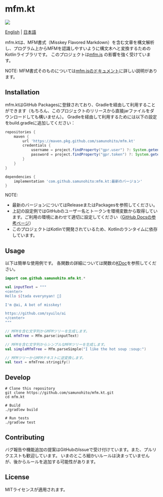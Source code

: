 # mfm.kt

![](https://github.com/samunohito/mfm.kt/actions/workflows/gradle-ci.yml/badge.svg?branch=master)

[English](README.md) | [日本語](README.ja.md)

mfm.ktは、MFM書式（Misskey Flavored Markdown）を含む文章を構文解析し、プログラム上からMFMを認識しやすいように構文木へと変換するためのKotlinライブラリです。
このプロジェクトは[mfm.js](https://github.com/misskey-dev/mfm.js) の影響を強く受けています。

NOTE: MFM書式そのものについては[mfm.jsのドキュメント](https://github.com/misskey-dev/mfm.js/blob/develop/docs/syntax.md)に詳しい説明があります。

## Installation

mfm.ktはGitHub Packagesに登録されており、Gradleを経由して利用することができます（もちろん、このプロジェクトのリリースから直接jarファイルをダウンロードしても構いません）。
Gradleを経由して利用するためには以下の設定をbuild.gradleに追加してください：

```gradle
repositories {
    maven {
        url 'https://maven.pkg.github.com/samunohito/mfm.kt'
        credentials {
            username = project.findProperty("gpr.user") ?: System.getenv("USERNAME_GITHUB")
            password = project.findProperty("gpr.token") ?: System.getenv("TOKEN_GITHUB")
        }
    }
}

dependencies {
    implementation 'com.github.samunohito:mfm.kt:最新のバージョン'
}
```

NOTE:

- 最新のバージョンについてはReleaseまたはPackagesを参照してください。
- 上記の設定例ではGitHubのユーザー名とトークンを環境変数から取得しています。ご利用の環境にあわせて適切に設定してください（[GitHub Docsの参考ページ](https://docs.github.com/ja/packages/working-with-a-github-packages-registry/working-with-the-gradle-registry#using-a-published-package)）
- このプロジェクトはKotlinで開発されているため、Kotlinのランタイムに依存しています。

## Usage

以下は簡単な使用例です。
各関数の詳細については関数の[KDoc](https://samunohito.github.io/mfm.kt/index.html)を参照してください。

```Kotlin
import com.github.samunohito.mfm.kt.*

val inputText = """
<center>
Hello $[tada everynyan! 🎉]

I'm @ai, A bot of misskey!

https://github.com/syuilo/ai
</center>
"""

// MFMを含む文字列からMFMツリーを生成します。
val mfmTree = Mfm.parse(inputText)

// MFMを含む文字列からシンプルなMFMツリーを生成します。
val simpleMfmTree = Mfm.parseSimple("I like the hot soup :soup:")

// MFMツリーからMFMテキストに逆変換します。
val text = mfmTree.stringify()
```

## Develop

```shell
# Clone this repository
git clone https://github.com/samunohito/mfm.kt.git
cd mfm.kt

# Build
./gradlew build

# Run tests
./gradlew test
```

## Contributing

バグ報告や機能追加の提案はGitHubのIssueで受け付けています。また、プルリクエストも歓迎しています。
いまのところ細かいルールは決まっていませんが、後からルールを追加する可能性があります。

## License

MITライセンスが適用されます。